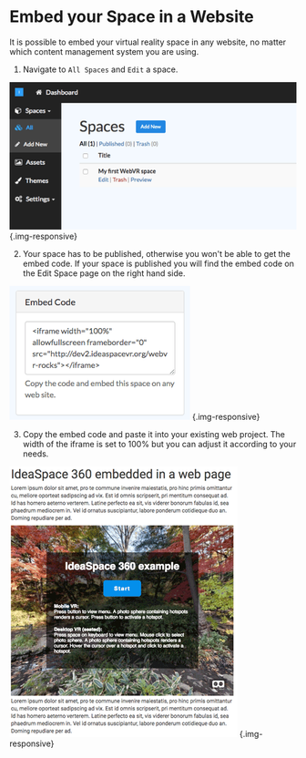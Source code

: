 # Embed your Space in a Website

It is possible to embed your virtual reality space in any website, no matter which content management system you are using.

1. Navigate to `All Spaces` and `Edit` a space. 

  ![Embed Space Website - Edit Space](/assets/documentation/images/embed-space-website-edit-space.png "Embed Space Website - Edit Space") {.img-responsive}

2. Your space has to be published, otherwise you won't be able to get the embed code. If your space is published you will find the embed code on the Edit Space page on the right hand side. 

  ![Embed Space Website - Get Embed Code](/assets/documentation/images/embed-space-website-get-embed-code.png "Embed Space Website - Get Embed Code") {.img-responsive}

3. Copy the embed code and paste it into your existing web project. The width of the iframe is set to 100% but you can adjust it according to your needs.

  ![Embed Space Website - Embedded Example](/assets/documentation/images/create-publish-webvr-space-embedded-website.png "Embed Space Website - Embedded Example") {.img-responsive}
